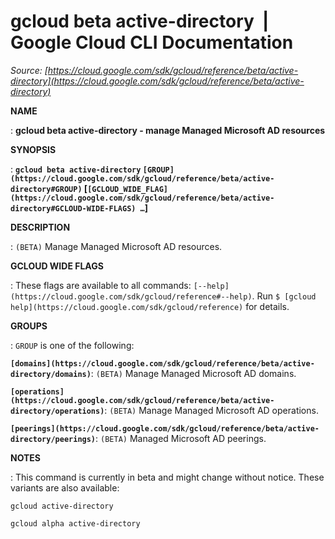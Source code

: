 # gcloud beta active-directory  |  Google Cloud CLI Documentation

*Source: [https://cloud.google.com/sdk/gcloud/reference/beta/active-directory](https://cloud.google.com/sdk/gcloud/reference/beta/active-directory)*

**NAME**

: **gcloud beta active-directory - manage Managed Microsoft AD resources**

**SYNOPSIS**

: **`gcloud beta active-directory` `[GROUP](https://cloud.google.com/sdk/gcloud/reference/beta/active-directory#GROUP)` [`[GCLOUD_WIDE_FLAG](https://cloud.google.com/sdk/gcloud/reference/beta/active-directory#GCLOUD-WIDE-FLAGS) …`]**

**DESCRIPTION**

: `(BETA)` Manage Managed Microsoft AD resources.

**GCLOUD WIDE FLAGS**

: These flags are available to all commands: `[--help](https://cloud.google.com/sdk/gcloud/reference#--help)`.
Run `$ [gcloud help](https://cloud.google.com/sdk/gcloud/reference)` for details.

**GROUPS**

: ``GROUP`` is one of the following:

**`[domains](https://cloud.google.com/sdk/gcloud/reference/beta/active-directory/domains)`**:
`(BETA)` Manage Managed Microsoft AD domains.

**`[operations](https://cloud.google.com/sdk/gcloud/reference/beta/active-directory/operations)`**:
`(BETA)` Manage Managed Microsoft AD operations.

**`[peerings](https://cloud.google.com/sdk/gcloud/reference/beta/active-directory/peerings)`**:
`(BETA)` Managed Microsoft AD peerings.

**NOTES**

: This command is currently in beta and might change without notice. These
variants are also available:

```
gcloud active-directory
```

```
gcloud alpha active-directory
```